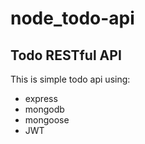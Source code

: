 # node_todo-api

## Todo RESTful API
This is simple todo api using:
* express
* mongodb
* mongoose
* JWT


